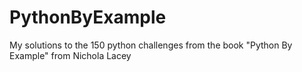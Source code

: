 # PythonByExample
My solutions to the 150 python challenges from the book "Python By Example" from Nichola Lacey
